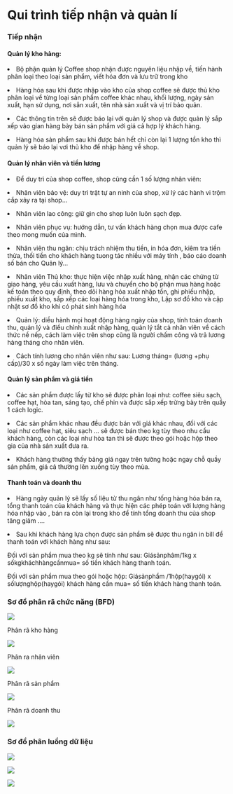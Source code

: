 # Qui trình tiếp nhận và quản lí
<p><H3> Tiếp nhận </H3></p>
<p><H4> Quản lý kho hàng:</H3></p>
<p>
<li>Bộ phận quản lý Coffee shop nhận được nguyên liệu nhập về, tiến hành phân loại theo loại sản phẩm, viết hóa đơn và lưu trữ trong kho</li>
</p>
<p>
<li>Hàng hóa sau khi được nhập vào kho của shop coffee sẽ được thủ kho phân loại về từng loại sản phẩm coffee khác nhau, khối lượng, ngày sản xuất, hạn sử dụng, nơi sẳn xuất, tên nhà sản xuất và vị trí bảo quản.</li>
</p>
<p>
<li>Các thông tin trên sẽ được báo lại với quản lý shop và được quản lý sắp xếp vào gian hàng bày bán sản phẩm với giá cả hợp lý khách hàng.</li>
</p>
<p>
<li>Hàng hóa sản phẩm sau khi được bán hết chỉ còn lại 1 lượng tồn kho thì quản lý sẽ báo lại vơi thủ kho để nhập hàng về shop.</li>
</p>
<p><H4> Quản lý nhân viên và tiền lương</H3></p>
<p>
<li>Để duy trì của shop coffee, shop cũng cần 1 số lượng nhân viên: </li>
</p>
<p>
<li>Nhân viên bảo vệ: duy trì trật tự an ninh của shop, xử lý các hành vi trộm cắp xảy ra tại shop…</li>
</p>
<p>
<li>Nhân viên lao công: giữ gìn cho shop luôn luôn sạch đẹp.</li>
</p>
<p>
<li>Nhân viên phục vụ: hướng dẫn, tư vấn khách hàng chọn mua được cafe theo mong muốn của mình.</li>
</p>
<p>
<li>Nhân viên thu ngân: chịu trách nhiệm thu tiền, in hóa đơn, kiêm tra tiền thừa, thối tiền cho khách hàng tuong tác nhiều với máy tính , báo cáo doanh số bán cho Quản lý…</li>
</p>
<p>
<li>Nhân viên Thủ kho: thực hiện việc nhập xuất hàng, nhận các chứng từ giao hàng, yêu cầu xuất hàng, lưu và chuyển cho bộ phận mua hàng hoặc kế toán theo quy định, theo dõi hàng hóa xuất nhập tồn, ghi phiếu nhập, phiếu xuất kho, sắp xếp các loại hàng hóa trong kho, Lập sơ đồ kho và cập nhật sơ đồ kho khi có phát sinh hàng hóa</li>
</p>
<p>
<li>Quản lý: diều hành mọi hoạt động hàng ngày của shop, tính toán doanh thu, quản lý và điều chỉnh xuất nhập hàng, quản lý tắt cả nhân viên về cách thức nề nếp, cách làm việc trên shop cũng là người chấm công và trả lương hàng tháng cho nhân viên.</li>
</p>
<p>
<li>Cách tính lương cho nhân viên như sau: Lương tháng= (lương +phụ cấp)/30 x số ngày làm việc trên tháng.
</li>
</p>
<p><H4> Quản lý sản phẩm và giá tiền</H3></p>
<p>
<li>Các sản phẩm được lấy từ kho sẽ được phân loại như: coffee siêu sạch, coffee hạt, hòa tan, sáng tạo, chế phin và được sắp xếp trừng bày trên quầy 1 cách logic.</li>
</p>
<p>
<li>Các sản phẩm khác nhau đều được bán với giá khác nhau, đối với các loại như coffee hạt, siêu sạch … sẽ được bán theo kg tùy theo nhu cầu khách hàng, còn các loại như hòa tan thì sẽ được theo gói hoặc hộp theo gia của nhà sản xuất đưa ra.</li>
</p>
<p>
<li>Khách hàng thường thấy bảng giá ngay trên tường hoặc ngay chỗ quầy sản phẩm, giá cả thường lên xuống tùy theo mùa.</li>
</p>
<p><H4> Thanh toán và doanh thu</H3></p>
<p>
<li>Hàng ngày quản lý sẽ lấy số liệu từ thu ngân như tống hàng hóa bán ra, tổng thanh toán của khách hàng và thực hiện các phép toán với lượng hàng hóa nhập vào , bán ra còn lại trong kho để tính tổng doanh thu của shop tăng giảm ….</li>
</p>
<p>
<li>Sau khi khách hàng lựa chọn được sản phẩm sẽ được thu ngân in bill để thanh toán với khách hàng như sau: </li>
<p>Đối với sản phẩm mua theo kg sẽ tính như sau: Giásảnphâm/1kg x sốkgkháchhàngcầnmua= số tiền khách hàng thanh toán.</p>
<p>Đối với sản phẩm mua theo gói hoặc hộp: Giásảnphẩm /1hộp(haygói) x sốlượnghộp(haygói) khách hàng cần mua= số tiền khách hàng thanh toán.</p>
</p>
<p><H3> Sơ đồ phân rã chức năng (BFD)</H3></p>
<p><img src="http://i.imgur.com/QF8j1QK.png"></p>
<p>Phân rã kho hàng</p>
<p><img src="http://i.imgur.com/ML60ZM0.png"></p>
<p>Phân ra nhân viên</p>
<p><img src="http://i.imgur.com/zqt10ED.png"></p>
<p>Phân rã sản phẩm</p>
<p><img src="http://i.imgur.com/pFY0KLx.png"></p>
<p>Phân rã doanh thu</p>
<p><img src="http://i.imgur.com/gcu5ELQ.png"></p>
<p><H3> Sơ đồ phân luồng dữ liệu </H3></p>
<p><img src="http://i.imgur.com/mP4I8Ry.png"></p>
<p><img src="http://i.imgur.com/cAW5ljX.png"></p>
<p><img src="http://i.imgur.com/DuNaNPI.png"></p>
 
 
